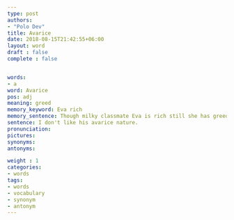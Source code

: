 ```yaml
---
type: post
authors:
- "Polo Dev"
title: Avarice
date: 2018-08-15T21:42:55+06:00
layout: word
draft : false
complete : false


words:
- a
word: Avarice
pos: adj
meaning: greed
memory_keyword: Eva rich
memory_sentence: Though milky classmate Eva is rich still she has greed
sentence: I don't like his avarice nature.
pronunciation:
pictures:
synonyms:
antonyms:

weight : 1
categories:
- words
tags:
- words
- vocabulary
- synonym
- antonym
---
```

